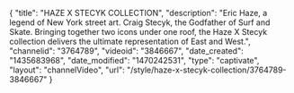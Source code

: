 {
    "title": "HAZE X STECYK COLLECTION",
    "description": "Eric Haze, a legend of New York street art. Craig Stecyk, the Godfather of Surf and Skate. Bringing together two icons under one roof, the Haze X Stecyk collection delivers the ultimate representation of East and West.",
    "channelid": "3764789",
    "videoid": "3846667",
    "date_created": "1435683968",
    "date_modified": "1470242531",
    "type": "captivate",
    "layout": "channelVideo",
    "url": "\/style\/haze-x-stecyk-collection\/3764789-3846667"
}
